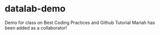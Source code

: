 # datalab-demo
Demo for class on Best Coding Practices and Github Tutorial
Mariah has been added as a collaborator! 